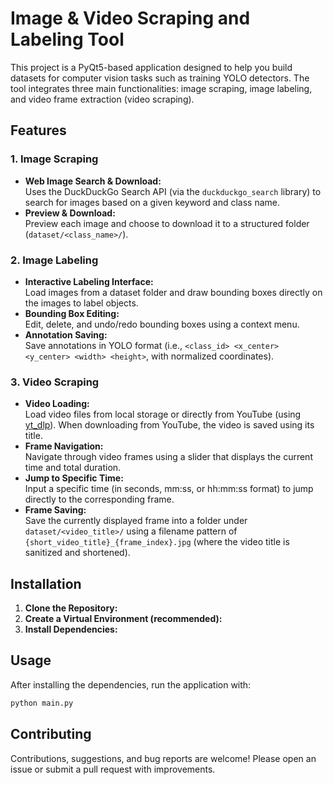 # Image & Video Scraping and Labeling Tool

This project is a PyQt5-based application designed to help you build datasets for computer vision tasks such as training YOLO detectors. The tool integrates three main functionalities: image scraping, image labeling, and video frame extraction (video scraping).

## Features

### 1. Image Scraping
- **Web Image Search & Download:**  
  Uses the DuckDuckGo Search API (via the `duckduckgo_search` library) to search for images based on a given keyword and class name.
- **Preview & Download:**  
  Preview each image and choose to download it to a structured folder (`dataset/<class_name>/`).

### 2. Image Labeling
- **Interactive Labeling Interface:**  
  Load images from a dataset folder and draw bounding boxes directly on the images to label objects.
- **Bounding Box Editing:**  
  Edit, delete, and undo/redo bounding boxes using a context menu.
- **Annotation Saving:**  
  Save annotations in YOLO format (i.e., `<class_id> <x_center> <y_center> <width> <height>`, with normalized coordinates).

### 3. Video Scraping
- **Video Loading:**  
  Load video files from local storage or directly from YouTube (using [yt_dlp](https://github.com/yt-dlp/yt-dlp)). When downloading from YouTube, the video is saved using its title.
- **Frame Navigation:**  
  Navigate through video frames using a slider that displays the current time and total duration.
- **Jump to Specific Time:**  
  Input a specific time (in seconds, mm:ss, or hh:mm:ss format) to jump directly to the corresponding frame.
- **Frame Saving:**  
  Save the currently displayed frame into a folder under `dataset/<video_title>/` using a filename pattern of `{short_video_title}_{frame_index}.jpg` (where the video title is sanitized and shortened).

## Installation
1. **Clone the Repository:**
2. **Create a Virtual Environment (recommended):**
3. **Install Dependencies:**

## Usage
After installing the dependencies, run the application with:
```bash
python main.py
```

## Contributing
Contributions, suggestions, and bug reports are welcome! Please open an issue or submit a pull request with improvements.